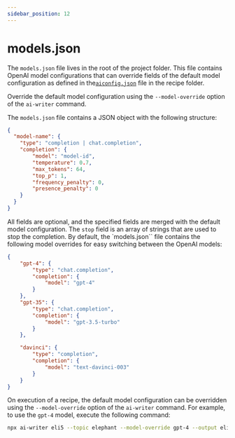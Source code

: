 ```yaml
---
sidebar_position: 12
---
```


# models.json

The `models.json` file lives in the root of the project folder. This file contains OpenAI model configurations that can override fields of the default model configuration as defined in the[`aiconfig.json`](./recipe-ingredients/aiconfig.json) file in the recipe folder. 

Override the default model configuration using the `--model-override` option of the `ai-writer` command.

The `models.json` file contains a JSON object with the following structure:

```json
{
  "model-name": {
    "type": "completion | chat.completion",
    "completion": {
        "model": "model-id",
        "temperature": 0.7,
        "max_tokens": 64,
        "top_p": 1,
        "frequency_penalty": 0,
        "presence_penalty": 0
    }
  }
}
```

All fields are optional, and the specified fields are merged with the default model configuration. The `stop` field is an array of strings that are used to stop the completion.
By default, the `models.json`` file contains the following model overrides for easy switching between the OpenAI models:

```json
{
    "gpt-4": {
        "type": "chat.completion",
        "completion": {
            "model": "gpt-4"
        }
    },
    "gpt-35": {
        "type": "chat.completion",
        "completion": {
            "model": "gpt-3.5-turbo"
        }
    },

    "davinci": {
        "type": "completion",
        "completion": {
            "model": "text-davinci-003"
        }
    }
}
```

On execution of a recipe, the default model configuration can be overridden using the `--model-override` option of the `ai-writer` command. For example, to use the `gpt-4` model, execute the following command:

```bash
npx ai-writer eli5 --topic elephant --model-override gpt-4 --output eli5/elephant
```